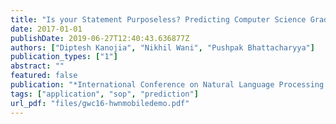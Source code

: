 ```yaml
---
title: "Is your Statement Purposeless? Predicting Computer Science Graduation Admission Acceptance based on Statement Of Purpose"
date: 2017-01-01
publishDate: 2019-06-27T12:40:43.636877Z
authors: ["Diptesh Kanojia", "Nikhil Wani", "Pushpak Bhattacharyya"]
publication_types: ["1"]
abstract: ""
featured: false
publication: "*International Conference on Natural Language Processing (ICON 2017)*"
tags: ["application", "sop", "prediction"]
url_pdf: "files/gwc16-hwnmobiledemo.pdf"
---
```


